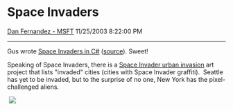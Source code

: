 <div id="page">

# Space Invaders

[Dan Fernandez -
MSFT](https://social.msdn.microsoft.com/profile/Dan%20Fernandez%20-%20MSFT)
11/25/2003 8:22:00 PM

-----

<div id="content">

Gus wrote [Space Invaders in
C\#](http://www.jixal.com/blog/archives/000072.html) ([source](http://jixal.com/downloads/spaceinvaders.htm)).
Sweet\!  
  
Speaking of Space Invaders, there is a [Space Invader urban
invasion](http://www.space-invaders.com/) art project that lists
"invaded" cities (cities with Space Invader graffiti).  Seattle has yet
to be invaded, but to the surprise of no one, New York has the
pixel-challenged aliens.

 ![](http://www.space-invaders.com/images/nytt.gif)

</div>

</div>
